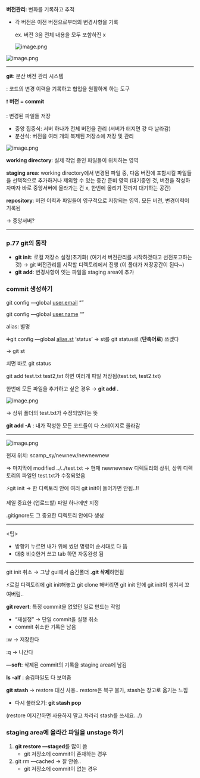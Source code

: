 **버전관리**: 변화를 기록하고 추적

- 각 버전은 이전 버전으로부터의 변경사항을 기록
    
    ex. 버전 3음 전체 내용을 모두 포함하진 x
    
    ![image.png](https://prod-files-secure.s3.us-west-2.amazonaws.com/792a184b-da6a-443e-9083-d8df079e3018/c7050496-98b1-4adc-9ae0-69c2970f2a5d/image.png)
    

![image.png](https://prod-files-secure.s3.us-west-2.amazonaws.com/792a184b-da6a-443e-9083-d8df079e3018/dbd14b3f-8fd3-4b44-a94d-74d5094ae236/image.png)

---

**git**: 분산 버전 관리 시스템

: 코드의 변경 이력을 기록하고 협업을 원활하게 하는 도구

❗ **버전 = commit**

: 변경된 파일들 저장

- 중앙 집중식: 서버 하나가 전체 버전을 관리 (서버가 터지면 걍 다 날라감)
- 분산식: 버전을 여러 개의 복제된 저장소에 저장 및 관리

![image.png](https://prod-files-secure.s3.us-west-2.amazonaws.com/792a184b-da6a-443e-9083-d8df079e3018/64ddb6d3-c5ba-479b-a75a-db8323949a55/image.png)

**working directory**: 실제 작업 중인 파일들이 위치하는 영역

**staging area**: working directory에서 변경된 파일 중, 다음 버전에 포함시킬 파일들을 선택적으로 추가하거나 제외할 수 있는 중간 준비 영역 (대기중인 것, 버전을 작성하자마자 바로 중앙서버에 올라가는 건 x, 한번에 올리기 전까지 대기하는 공간)

**repository**: 버전 이력과 파일들이 영구적으로 저장되는 영역. 모든 버전, 변경이력이 기록됨

→ 중앙서버?

---

### p.77 git의 동작

- **git init**: 로컬 저장소 설정(초기화)  (여기서 버전관리를 시작하겠다고 선전포고하는 것) → git 버전관리를 시작할 디렉토리에서 진행 (이 폴더가 저장공간이 된다~)
- **git add**: 변경사항이 잇는 파일을 staging area에 추가

### commit 생성하기

git config —global [user.email](http://user.email) “”

git config —global [user.name](http://user.name) “”

alias: 별명

➕git config —global [alias.st](http://alias.st) ‘status’ → st를 git status로 (**단축어로**) 쓰겠다

→ git st

치면 바로 git status

git add test.txt test2,txt  하면 여러개 파일 저장됨(test.txt, test2.txt)

한번에 모든 파일을 추가하고 싶은 경우 → **git add .**

![image.png](https://prod-files-secure.s3.us-west-2.amazonaws.com/792a184b-da6a-443e-9083-d8df079e3018/a7e2cfb1-d03e-4946-9d94-311342bc6e2e/image.png)

→ 상위 폴더의 test.txt가 수정되었다는 뜻

**git add -A** : 내가 작성한 모든 코드들이 다 스테이지로 올라감

---

![image.png](https://prod-files-secure.s3.us-west-2.amazonaws.com/792a184b-da6a-443e-9083-d8df079e3018/04168e0b-c1ed-456f-bd35-f7460ad48864/image.png)

현재 위치: scamp_sy/newnew/newnewnew

⇒ 마지막에 modified ../../test.txt → 현재 newnewnew 디렉토리의 상위, 상위 디렉토리의 파일인 test.txt가 수정되었음

⚡git init → 한 디렉토리 안에 여러 git init이 들어가면 안됨..!!

제일 중요한 (업로드할) 파일 하나에만 지정

.gitignore도 그 중요한 디렉토리 안에다 생성

---

<팁>

- 방향키 누르면 내가 위에 썼던 명령어 순서대로 다 뜸
- 대충 비슷한거 쓰고 tab 하면 자동완성 됨

---

git init 취소 → 그냥 gui에서 숨긴폴더 **.git 삭제**하면됨

⚡로컬 디렉토리에 git  init해놓고 git clone 해버리면 git init 안에 git init이 생겨서 꼬여버림..

**git revert**: 특정 commit을 없었던 일로 만드는 작업

- “재설정” → 단일 commit을 실행 취소
- commit 취소한 기록은 남음

:w → 저장한다

:q → 나간다

**—soft**: 삭제된  commit의 기록을 staging area에 남김

**ls -alf** : 숨김파일도 다 보여줌

**git stash** → restore 대신 사용.. restore은 복구 불가, stash는 창고로 옮기는 느낌

- 다시 불러오기: **git stash pop**

(restore 어지간하면 사용하지 말고 차라리 stash를 쓰세요…/)

### staging area에 올라간 파일을 unstage 하기

1. **git restore —staged**를 많이 씀
    - git 저장소에 commit이 존재하는 경우
2. git rm —cached  → 잘 안씀..
    - git 저장소에 commit이 없는 경우